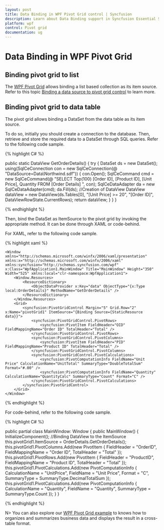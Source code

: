 ```yaml
---
layout: post
title: Data Binding in WPF Pivot Grid control | Syncfusion
description: Learn about Data Binding support in Syncfusion Essential Studio WPF Pivot Grid control, its elements and more.
platform: wpf
control: Pivot grid
documentation: ug
---
```


# Data Binding in WPF Pivot Grid

## Binding pivot grid to list

The [WPF Pivot Grid](https://www.syncfusion.com/wpf-controls/pivot-grid) allows binding a list based collection as its item source. Refer to this topic [Binding a data source to pivot grid control](https://help.syncfusion.com/wpf/pivotgrid/pivotgrid-getting-started#binding-a-datasource-to-pivotgridcontrol) to learn more.

## Binding pivot grid to data table

The pivot grid allows binding a DataSet from the data table as its item source.

To do so, initially you should create a connection to the database. Then, retrieve and store the required data to a DataSet through SQL queries. Refer to the following code sample.

{% highlight C# %}

public static DataView GetOrderDetails() {
    try {
        DataSet ds = new DataSet();
        using(SqlCeConnection con = new SqlCeConnection(@ "DataSource=Data\Northwind.sdf")) {
            con.Open();
            SqlCeCommand cmd = new SqlCeCommand(@ "SELECT Top(100) [Order ID], [Product ID], [Unit Price], Quantity FROM [Order Details] ", con);
            SqlCeDataAdapter da = new SqlCeDataAdapter(cmd);
            da.Fill(ds);
            //Creation of DataView
            DataView dataView = new DataView(ds.Tables[0], "[Unit Price] >= 20", "[Order ID]", DataViewRowState.CurrentRows);
            return dataView;
        }
    }
}

{% endhighlight %}

Then, bind the DataSet as ItemSource to the pivot grid by invoking the appropriate method. It can be done through XAML or code-behind.

For XAML, refer to the following code sample.

{% highlight xaml %}

    <Window xmlns="http://schemas.microsoft.com/winfx/2006/xaml/presentation" xmlns:x="http://schemas.microsoft.com/winfx/2006/xaml" xmlns:syncfusion="http://schemas.syncfusion.com/wpf" x:Class="WpfApplication1.MainWindow" Title="MainWindow" Height="350" Width="525" xmlns:local="clr-namespace:WpfApplication1">
        <Window.Resources>
            <ResourceDictionary>
                <ObjectDataProvider x:Key="data" ObjectType="{x:Type local:OrderDetails}" MethodName="GetOrderDetails" />
            </ResourceDictionary>
        </Window.Resources>
        <Grid>
            <syncfusion:PivotGridControl Margin="5" Grid.Row="2" x:Name="pivotGrid1" ItemSource="{Binding Source={StaticResource data}}">
                <syncfusion:PivotGridControl.PivotRows>
                    <syncfusion:PivotItem FieldHeader="OID" FieldMappingName="Order ID" TotalHeader="Total" />
                </syncfusion:PivotGridControl.PivotRows>
                <syncfusion:PivotGridControl.PivotColumns>
                    <syncfusion:PivotItem FieldHeader="PID" FieldMappingName="Product ID" TotalHeader="Total" />
                </syncfusion:PivotGridControl.PivotColumns>
                <syncfusion:PivotGridControl.PivotCalculations>
                    <syncfusion:PivotComputationInfo FieldName="Unit Price" CalculationName="UnitTotal" SummaryType="DoubleTotalSum" Format="#.00" />
                    <syncfusion:PivotComputationInfo FieldName="Quantity" CalculationName="QuantityCalc" SummaryType="Count" Format="C" />
                </syncfusion:PivotGridControl.PivotCalculations>
            </syncfusion:PivotGridControl>
        </Grid>
    </Window>

{% endhighlight %}

For code-behind, refer to the following code sample.

{% highlight C# %}

public partial class MainWindow: Window {
    public MainWindow() {
        InitializeComponent();
        //Binding DataView to the ItemSource
        this.pivotGrid1.ItemSource = OrderDetails.GetOrderDetails();
        this.pivotGrid1.PivotColumns.Add(new PivotItem {
            FieldHeader = "OrderID", FieldMappingName = "Order ID", TotalHeader = "Total"
        });
        this.pivotGrid1.PivotRows.Add(new PivotItem {
            FieldHeader = "ProductID", FieldMappingName = "Product ID", TotalHeader = "Total"
        });
        this.pivotGrid1.PivotCalculations.Add(new PivotComputationInfo {
            CalculationName = "UnitPrice", FieldName = "Unit Price", Format = "C", SummaryType = SummaryType.DecimalTotalSum
        });
        this.pivotGrid1.PivotCalculations.Add(new PivotComputationInfo {
            CalculationName = "Quantity", FieldName = "Quantity", SummaryType = SummaryType.Count
        });
    }
}

{% endhighlight %}

N> You can also explore our [WPF Pivot Grid example](https://github.com/syncfusion/wpf-demos) to knows how to organizes and summarizes business data and displays the result in a cross-table format.